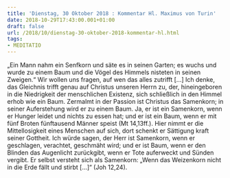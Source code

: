 ```yaml
---
title: 'Dienstag, 30 Oktober 2018 : Kommentar Hl. Maximus von Turin'
date: 2018-10-29T17:43:00.001+01:00
draft: false
url: /2018/10/dienstag-30-oktober-2018-kommentar-hl.html
tags: 
- MEDITATIO
---
```


„Ein Mann nahm ein Senfkorn und säte es in seinen Garten; es wuchs und wurde zu einem Baum und die Vögel des Himmels nisteten in seinen Zweigen.“ Wir wollen uns fragen, auf wen das alles zutrifft \[...\] Ich denke, das Gleichnis trifft genau auf Christus unseren Herrn zu, der, hineingeboren in die Niedrigkeit der menschlichen Existenz, sich schließlich in den Himmel erhob wie ein Baum. Zermalmt in der Passion ist Christus das Samenkorn; in seiner Auferstehung wird er zu einem Baum. Ja, er ist ein Samenkorn, wenn er Hunger leidet und nichts zu essen hat; und er ist ein Baum, wenn er mit fünf Broten fünftausend Männer speist (Mt 14,13ff.). Hier nimmt er die Mittellosigkeit eines Menschen auf sich, dort schenkt er Sättigung kraft seiner Gottheit. Ich würde sagen, der Herr ist Samenkorn, wenn er geschlagen, verachtet, geschmäht wird; und er ist Baum, wenn er den Blinden das Augenlicht zurückgibt, wenn er Tote auferweckt und Sünden vergibt. Er selbst versteht sich als Samenkorn: „Wenn das Weizenkorn nicht in die Erde fällt und stirbt \[...\]“ (Joh 12,24).